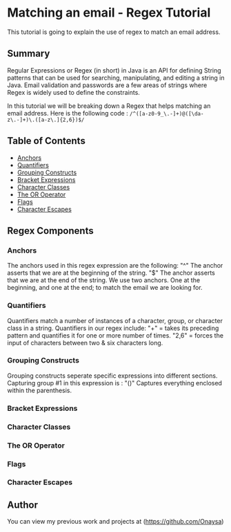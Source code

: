 # Matching an email - Regex Tutorial

This tutorial is going to explain the use of regex to match an email address.

## Summary

Regular Expressions or Regex (in short) in Java is an API for defining String patterns that can be used for searching, manipulating, and editing a string in Java. Email validation and passwords are a few areas of strings where Regex is widely used to define the constraints. 

In this tutorial we will be breaking down a Regex that helps matching an email address. Here is the following code :
 `/^([a-z0-9_\.-]+)@([\da-z\.-]+)\.([a-z\.]{2,6})$/`

## Table of Contents

- [Anchors](#anchors)
- [Quantifiers](#quantifiers)
- [Grouping Constructs](#grouping-constructs)
- [Bracket Expressions](#bracket-expressions)
- [Character Classes](#character-classes)
- [The OR Operator](#the-or-operator)
- [Flags](#flags)
- [Character Escapes](#character-escapes)

## Regex Components

### Anchors

The anchors used in this regex expression are the following:
"^" The anchor asserts that we are at the beginning of the string.
"$" The anchor asserts that we are at the end of the string.
We use two anchors. One at the beginning, and one at the end; to 
match the email we are looking for.


### Quantifiers

Quantifiers match a number of instances of a character, group, or character class in a string.
Quantifiers in our regex include:
"+" = takes its preceding pattern and quantifies it for one or more number of times.
"2,6" = forces the input of characters between two & six characters long.


### Grouping Constructs

Grouping constructs seperate specific expressions into different sections. 
Capturing group #1 in this expression is :
"()" Captures everything enclosed within the parenthesis.

### Bracket Expressions


### Character Classes


### The OR Operator


### Flags



### Character Escapes


## Author

You can view my previous work and projects at (https://github.com/Onaysa)
